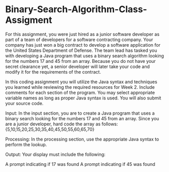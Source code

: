 # Binary-Search-Algorithm-Class-Assigment

For this assignment, you were just hired as a junior software developer as part of a team of developers for a software contracting company. Your company has just won a big contract to develop a software application for the United States Department of Defense. The team lead has tasked you with developing a Java program that uses a binary search algorithm looking for the numbers 17 and 45 from an array. Because you do not have your secret clearance yet, a senior developer will later take your code and modify it for the requirements of the contract.

In this coding assignment you will utilize the Java syntax and techniques you learned while reviewing the required resources for Week 2. Include comments for each section of the program. You may select appropriate variable names as long as proper Java syntax is used. You will also submit your source code.

Input:
In the input section, you are to create a Java program that uses a binary search looking for the numbers 17 and 45 from an array. Since you are a junior developer, hard code the array as follows:
{5,10,15,20,25,30,35,40,45,50,55,60,65,70}

Processing:
In the processing section, use the appropriate Java syntax to perform the lookup.

Output:
Your display must include the following:

A prompt indicating if 17 was found
A prompt indicating if 45 was found
